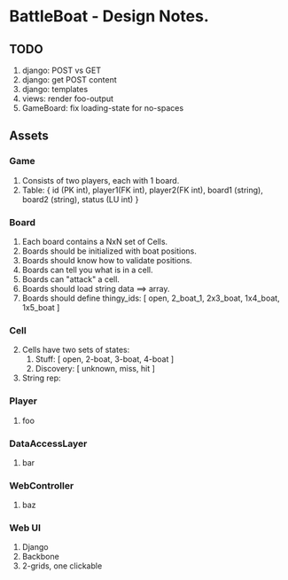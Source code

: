 # BattleBoat - Design Notes.

## TODO
1. django: POST vs GET
2. django: get POST content
3. django: templates
4. views: render foo-output
5. GameBoard: fix loading-state for no-spaces

## Assets

### Game
1. Consists of two players, each with 1 board.
2. Table: { id (PK int), player1(FK int), player2(FK int), board1 (string), board2 (string), status (LU int) } 

### Board
1. Each board contains a NxN set of Cells.
3. Boards should be initialized with boat positions.
4. Boards should know how to validate positions.
5. Boards can tell you what is in a cell.
6. Boards can "attack" a cell.  
7. Boards should load string data ==> array.
8. Boards should define thingy_ids: [ open, 2_boat_1, 2x3_boat, 1x4_boat, 1x5_boat  ] 

### Cell
2. Cells have two sets of states:
    1. Stuff: [ open, 2-boat, 3-boat, 4-boat ]
    2. Discovery: [ unknown, miss, hit ]  
3. String rep:  

### Player
1. foo

### DataAccessLayer
1. bar

### WebController
1. baz

### Web UI
1. Django
2. Backbone
3. 2-grids, one clickable
